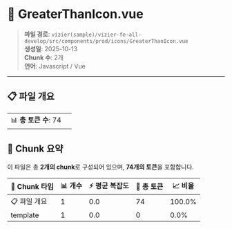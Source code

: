# 📄 GreaterThanIcon.vue

> **파일 경로**: `vizier(sample)/vizier-fe-all-develop/src/components/prod/icons/GreaterThanIcon.vue`  
> **생성일**: 2025-10-13  
> **Chunk 수**: 2개  
> **언어**: Javascript / Vue
---


## 📋 파일 개요

| | |
|--|--|
| 📊 **총 토큰 수**: 74 |  |






## 🧩 Chunk 요약

이 파일은 총 **2개의 chunk**로 구성되어 있으며, **74개의 토큰**을 포함합니다.

| 🧩 Chunk 타입 | 📊 개수 | ⚡ 평균 복잡도 | 📝 총 토큰 | 📈 비율 |
|---------------|--------|-------------|----------|--------|
| 📋 파일 개요 | 1 | 0.0 | 74 | 100.0% |
| template | 1 | 0.0 | 0 | 0.0% |

